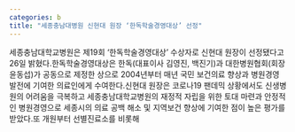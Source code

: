 ```yaml
---
categories: b
title: "세종충남대병원 신현대 원장 ‘한독학술경영대상’ 선정"
---
```

세종충남대학교병원은 제19회 ‘한독학술경영대상’ 수상자로 신현대 원장이 선정됐다고 26일 밝혔다.한독학술경영대상은 한독(대표이사 김영진, 백진기)과 대한병원협회(회장 윤동섭)가 공동으로 제정한 상으로 2004년부터 매년 국민 보건의료 향상과 병원경영 발전에 기여한 의료인에게 수여한다.신현대 원장은 코로나19 팬데믹 상황에서도 신생병원의 어려움을 극복하고 세종충남대학교병원의 재정적 자립을 위한 토대 마련과 안정적인 병원경영으로 세종시의 의료 공백 해소 및 지역보건 향상에 기여한 점이 높은 평가를 받았다.또 개원부터 선별진료소를 비롯해
